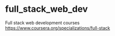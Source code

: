 # full_stack_web_dev
Full stack web development courses
https://www.coursera.org/specializations/full-stack
